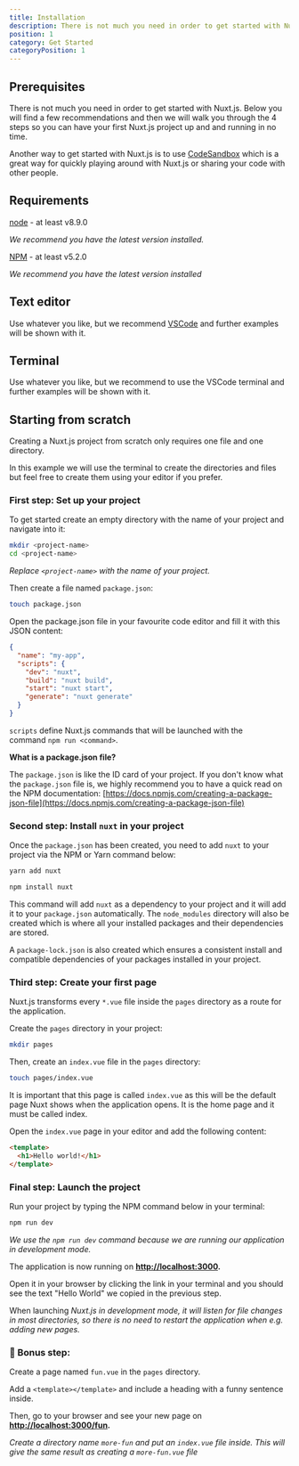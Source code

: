 ```yaml
---
title: Installation
description: There is not much you need in order to get started with Nuxt.js. Below you will find a few recommendations and then we will walk you through the 4 steps so you can have your first Nuxt.js project up and and running in no time.
position: 1
category: Get Started
categoryPosition: 1
---
```


## Prerequisites

There is not much you need in order to get started with Nuxt.js. Below you will find a few recommendations and then we will walk you through the 4 steps so you can have your first Nuxt.js project up and and running in no time. 

<base-alert type="info">

Another way to get started with Nuxt.js is to use [CodeSandbox](http://template.nuxtjs.org) which is a great way for quickly playing around with Nuxt.js or sharing your code with other people. 

</base-alert>

## Requirements

[node](https://nodejs.org/en/download/) - at least v8.9.0

*We recommend you have the latest version installed.* 

[NPM](https://docs.npmjs.com/cli/install) - at least v5.2.0

*We recommend you have the latest version installed*

## Text editor

Use whatever you like, but we recommend [VSCode](https://code.visualstudio.com/) and further examples will be shown with it.

## Terminal

Use whatever you like, but we recommend to use the VSCode terminal and further examples will be shown with it.

## Starting from scratch

Creating a Nuxt.js project from scratch only requires one file and one directory.

In this example we will use the terminal to create the directories and files but feel free to create them using your editor if you prefer. 

### First step: Set up your project

To get started create an empty directory with the name of your project and navigate into it:

```bash
mkdir <project-name>
cd <project-name>
```

*Replace `<project-name>` with the name of your project.*

Then create a file named `package.json`:

```bash
touch package.json
```

Open the package.json file in your favourite code editor and fill it with this JSON content: 

```json
{
  "name": "my-app",
  "scripts": {
    "dev": "nuxt",
    "build": "nuxt build",
    "start": "nuxt start",
    "generate": "nuxt generate"
  }
}
```

`scripts` define Nuxt.js commands that will be launched with the command `npm run <command>`.

<base-alert type="info"> 

**What is a package.json file?**

</base-alert>

The `package.json` is like the ID card of your project. If you don't know what the `package.json` file is, we highly recommend you to have a quick read on the NPM documentation: [https://docs.npmjs.com/creating-a-package-json-file](https://docs.npmjs.com/creating-a-package-json-file)

### Second step: Install `nuxt` in your project

Once the `package.json` has been created, you need to add `nuxt` to your project via the NPM or Yarn command below:

<code-group>
  <code-block label="Yarn" active>

  ```bash
  yarn add nuxt
  ```

  </code-block>
  <code-block label="NPM" >

  ```bash
  npm install nuxt
  ```

  </code-block>
</code-group>

This command will add `nuxt` as a dependency to your project and it will add it to your `package.json` automatically. The `node_modules` directory will also be created which is where all your installed packages and their dependencies are stored. 

<base-alert type="info"> 

A `package-lock.json` is also created which ensures a consistent install and compatible dependencies of your packages installed in your project.

</base-alert>

### Third step: Create your first page

Nuxt.js transforms every `*.vue` file inside the `pages` directory as a route for the application.

Create the `pages` directory in your project:

```bash
mkdir pages
```

Then, create an `index.vue` file in the `pages` directory:

```bash
touch pages/index.vue
```

It is important that this page is called `index.vue` as this will be the default page Nuxt shows when the application opens. It is the home page and it must be called index.

Open the `index.vue` page in your editor and add the following content:

```html
<template>
  <h1>Hello world!</h1>
</template>
```

### Final step: **Launch the project**

Run your project by typing the NPM command below in your terminal:

```bash
npm run dev
```

<base-alert type="info"> 

*We use the `npm run dev` command because we are running our application in development mode.*

</base-alert>

The application is now running on **[http://localhost:3000](http://localhost:3000/).** 

Open it in your browser by clicking the link in your terminal and you should see the text "Hello World" we copied in the previous step. 

<base-alert type="info"> 

When launching *Nuxt.js in development mode, it will listen for file changes in most directories, so there is no need to restart the application when e.g. adding new pages.*

</base-alert>

### 🍄 Bonus step:

Create a page named `fun.vue` in the `pages` directory. 

Add a `<template></template>` and include a heading with a funny sentence inside. 

Then, go to your browser and see your new page on **[http://localhost:3000/fun](http://localhost:3000/fun).**

<base-alert type="info"> 

*Create a directory name `more-fun` and put an `index.vue` file inside. This will give the same result as creating a `more-fun.vue` file*

</base-alert>
